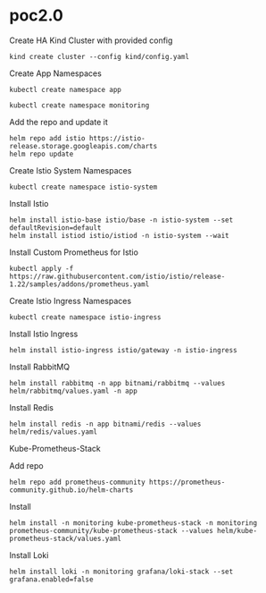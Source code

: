 # poc2.0
Create HA Kind Cluster with provided config

```
kind create cluster --config kind/config.yaml
```
Create App Namespaces
```
kubectl create namespace app
```

```
kubectl create namespace monitoring
```

Add the repo and update it
```
helm repo add istio https://istio-release.storage.googleapis.com/charts
helm repo update
```

Create Istio System  Namespaces

```
kubectl create namespace istio-system
```
Install Istio 
```
helm install istio-base istio/base -n istio-system --set defaultRevision=default
helm install istiod istio/istiod -n istio-system --wait
```
Install Custom Prometheus for Istio
```
kubectl apply -f https://raw.githubusercontent.com/istio/istio/release-1.22/samples/addons/prometheus.yaml
```
Create Istio Ingress  Namespaces
```
kubectl create namespace istio-ingress
```
Install Istio Ingress
```
helm install istio-ingress istio/gateway -n istio-ingress 
```

Install RabbitMQ
```
helm install rabbitmq -n app bitnami/rabbitmq --values helm/rabbitmq/values.yaml -n app
```

Install Redis
```
helm install redis -n app bitnami/redis --values helm/redis/values.yaml
```

Kube-Prometheus-Stack

Add repo
```
helm repo add prometheus-community https://prometheus-community.github.io/helm-charts
```
Install
```
helm install -n monitoring kube-prometheus-stack -n monitoring prometheus-community/kube-prometheus-stack --values helm/kube-prometheus-stack/values.yaml
```

Install Loki
```
helm install loki -n monitoring grafana/loki-stack --set grafana.enabled=false
```
